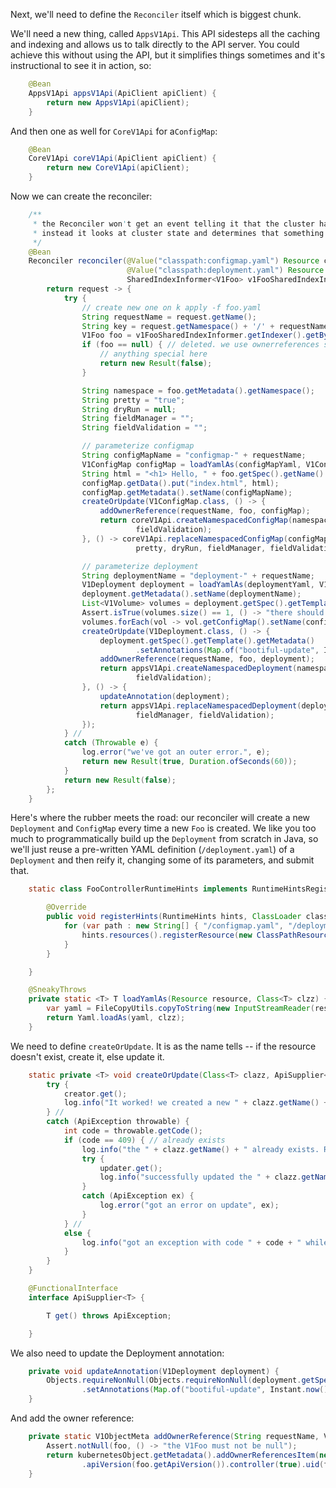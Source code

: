 Next, we'll need to define the `Reconciler` itself which is biggest chunk.

We'll need a new thing, called `AppsV1Api`. This API sidesteps all the caching and indexing and allows us to talk directly to the API server. You could achieve this without using the API, but it simplifies things sometimes and it's instructional to see it in action, so:

```java
	@Bean
	AppsV1Api appsV1Api(ApiClient apiClient) {
		return new AppsV1Api(apiClient);
	}
```

And then one as well for `CoreV1Api` for a`ConfigMap`:
```java
	@Bean
	CoreV1Api coreV1Api(ApiClient apiClient) {
		return new CoreV1Api(apiClient);
	}
```

Now we can create the reconciler:

```java
	/**
	 * the Reconciler won't get an event telling it that the cluster has changed, but
	 * instead it looks at cluster state and determines that something has changed
	 */
	@Bean
	Reconciler reconciler(@Value("classpath:configmap.yaml") Resource configMapYaml,
						  @Value("classpath:deployment.yaml") Resource deploymentYaml,
						  SharedIndexInformer<V1Foo> v1FooSharedIndexInformer, AppsV1Api appsV1Api, CoreV1Api coreV1Api) {
		return request -> {
			try {
				// create new one on k apply -f foo.yaml
				String requestName = request.getName();
				String key = request.getNamespace() + '/' + requestName;
				V1Foo foo = v1FooSharedIndexInformer.getIndexer().getByKey(key);
				if (foo == null) { // deleted. we use ownerreferences so dont need to do
					// anything special here
					return new Result(false);
				}

				String namespace = foo.getMetadata().getNamespace();
				String pretty = "true";
				String dryRun = null;
				String fieldManager = "";
				String fieldValidation = "";

				// parameterize configmap
				String configMapName = "configmap-" + requestName;
				V1ConfigMap configMap = loadYamlAs(configMapYaml, V1ConfigMap.class);
				String html = "<h1> Hello, " + foo.getSpec().getName() + " </h1>";
				configMap.getData().put("index.html", html);
				configMap.getMetadata().setName(configMapName);
				createOrUpdate(V1ConfigMap.class, () -> {
					addOwnerReference(requestName, foo, configMap);
					return coreV1Api.createNamespacedConfigMap(namespace, configMap, pretty, dryRun, fieldManager,
							fieldValidation);
				}, () -> coreV1Api.replaceNamespacedConfigMap(configMapName, namespace, configMap,
							pretty, dryRun, fieldManager, fieldValidation));

				// parameterize deployment
				String deploymentName = "deployment-" + requestName;
				V1Deployment deployment = loadYamlAs(deploymentYaml, V1Deployment.class);
				deployment.getMetadata().setName(deploymentName);
				List<V1Volume> volumes = deployment.getSpec().getTemplate().getSpec().getVolumes();
				Assert.isTrue(volumes.size() == 1, () -> "there should be only one V1Volume");
				volumes.forEach(vol -> vol.getConfigMap().setName(configMapName));
				createOrUpdate(V1Deployment.class, () -> {
					deployment.getSpec().getTemplate().getMetadata()
							.setAnnotations(Map.of("bootiful-update", Instant.now().toString()));
					addOwnerReference(requestName, foo, deployment);
					return appsV1Api.createNamespacedDeployment(namespace, deployment, pretty, dryRun, fieldManager,
							fieldValidation);
				}, () -> {
					updateAnnotation(deployment);
					return appsV1Api.replaceNamespacedDeployment(deploymentName, namespace, deployment, pretty, dryRun,
							fieldManager, fieldValidation);
				});
			} //
			catch (Throwable e) {
				log.error("we've got an outer error.", e);
				return new Result(true, Duration.ofSeconds(60));
			}
			return new Result(false);
		};
	}
```

Here's where the rubber meets the road: our reconciler will create a new `Deployment` and `ConfigMap` every time a new `Foo` is created. We like you too much to programmatically build up the `Deployment` from scratch in Java, so we'll just reuse a pre-written YAML definition (`/deployment.yaml`) of a `Deployment` and then reify it, changing some of its parameters, and submit that.

```java
	static class FooControllerRuntimeHints implements RuntimeHintsRegistrar {

		@Override
		public void registerHints(RuntimeHints hints, ClassLoader classLoader) {
			for (var path : new String[] { "/configmap.yaml", "/deployment.yaml" }) {
				hints.resources().registerResource(new ClassPathResource(path));
			}
		}

	}
```

```java
	@SneakyThrows
	private static <T> T loadYamlAs(Resource resource, Class<T> clzz) {
		var yaml = FileCopyUtils.copyToString(new InputStreamReader(resource.getInputStream()));
		return Yaml.loadAs(yaml, clzz);
	}
```

We need to define `createOrUpdate`. It is as the name tells -- if the resource doesn't exist, create it, else update it.

```java
	static private <T> void createOrUpdate(Class<T> clazz, ApiSupplier<T> creator, ApiSupplier<T> updater) {
		try {
			creator.get();
			log.info("It worked! we created a new " + clazz.getName() + "!");
		} //
		catch (ApiException throwable) {
			int code = throwable.getCode();
			if (code == 409) { // already exists
				log.info("the " + clazz.getName() + " already exists. Replacing.");
				try {
					updater.get();
					log.info("successfully updated the " + clazz.getName());
				}
				catch (ApiException ex) {
					log.error("got an error on update", ex);
				}
			} //
			else {
				log.info("got an exception with code " + code + " while trying to create the " + clazz.getName());
			}
		}
	}

	@FunctionalInterface
	interface ApiSupplier<T> {

		T get() throws ApiException;

	}
```

We also need to update the Deployment annotation:
```java
	private void updateAnnotation(V1Deployment deployment) {
		Objects.requireNonNull(Objects.requireNonNull(deployment.getSpec()).getTemplate().getMetadata())
				.setAnnotations(Map.of("bootiful-update", Instant.now().toString()));
	}
```

And add the owner reference:
```java
	private static V1ObjectMeta addOwnerReference(String requestName, V1Foo foo, KubernetesObject kubernetesObject) {
		Assert.notNull(foo, () -> "the V1Foo must not be null");
		return kubernetesObject.getMetadata().addOwnerReferencesItem(new V1OwnerReference().kind(foo.getKind())
				.apiVersion(foo.getApiVersion()).controller(true).uid(foo.getMetadata().getUid()).name(requestName));
	}
```